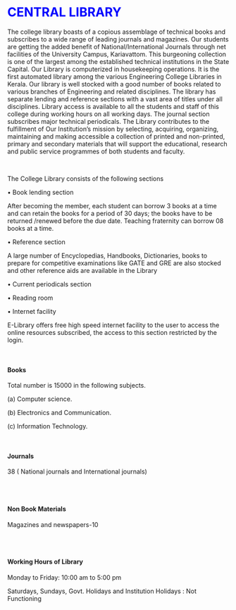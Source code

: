 <div align="left" class="contentDiv">
<h1><font color="blue">CENTRAL LIBRARY </font></h1>
<p>The college library boasts of a copious assemblage of technical books and subscribes to a wide
range of leading journals and magazines. Our students are getting the added benefit of
National/International Journals through net facilities of the University Campus, Kariavattom.
This burgeoning collection is one of the largest among the established technical institutions in
the State Capital. Our Library is computerized in housekeeping operations. It is the first
automated library among the various Engineering College Libraries in Kerala. Our library is well stocked with a good number of books related to various branches of
Engineering and related disciplines. The library has separate lending and reference sections with
a vast area of titles under all disciplines. Library access is available to all the students and staff of
this college during working hours on all working days. The journal section subscribes major
technical periodicals. The Library contributes to the fulfillment of Our Institution’s mission by
selecting, acquiring, organizing, maintaining and making accessible a collection of printed and
non-printed, primary and secondary materials that will support the educational, research and
public service programmes of both students and faculty. </p>
<br/>
<p>The College Library consists of the following sections </p>
<p>•	Book lending section </p>
<p>After becoming the member, each student can borrow 3 books at a time and can retain the
books for a period of 30 days; the books have to be returned /renewed before the due
date. Teaching fraternity can borrow 08 books at a time. </p>
<p>•	Reference section</p>
<p>A large number of Encyclopedias, Handbooks, Dictionaries, books to prepare for
competitive examinations like GATE and GRE are also stocked and other reference aids
are available in the Library</p>
<p>•	Current periodicals section </p>
<p>•	Reading room </p>
<p>•	Internet facility </p>
<p>E-Library offers free high speed internet facility to the user to access the online resources
subscribed, the access to this section restricted by the login.</p>
<br/><h4>Books</h4>
<p>Total number is 15000 in the following subjects.</p>
<p>(a) Computer science.</p>
<p>(b) Electronics and Communication.</p>
<p>(c) Information Technology.</p>
<br/><h4>Journals</h4>
<p>38 ( National journals and International journals)</p><br/>
<br/><h4>Non Book Materials</h4>
<p>Magazines and newspapers-10</p><br/>
<br/><h4>Working Hours of Library</h4>
<p>Monday to Friday: 10:00 am to 5:00 pm</p>
<p>Saturdays, Sundays, Govt. Holidays and Institution Holidays : Not Functioning</p><br/>
</div>